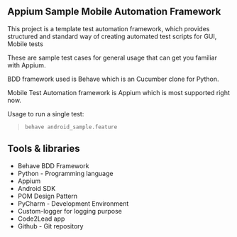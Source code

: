 ## Appium Sample Mobile Automation Framework
This project is a template test automation framework, which provides structured and standard way of creating automated test scripts for GUI, Mobile tests

These are sample test cases for general usage that can get you familiar with Appium.

BDD framework used is Behave which is an Cucumber clone for Python.

Mobile Test Automation framework is Appium which is most supported right now.

Usage to run a single test:
>     behave android_sample.feature

## Tools & libraries
* Behave BDD Framework
* Python - Programming language
* Appium
* Android SDK
* POM Design Pattern
* PyCharm - Development Environment
* Custom-logger for logging purpose
* Code2Lead app
* Github - Git repository
